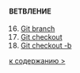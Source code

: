 #### ВЕТВЛЕНИЕ
16. [Git branch](branch.md)
17. [Git checkout](checkout.md)
18. [Git checkout -b](checkout_b.md)

[к содержанию >](readme.md)